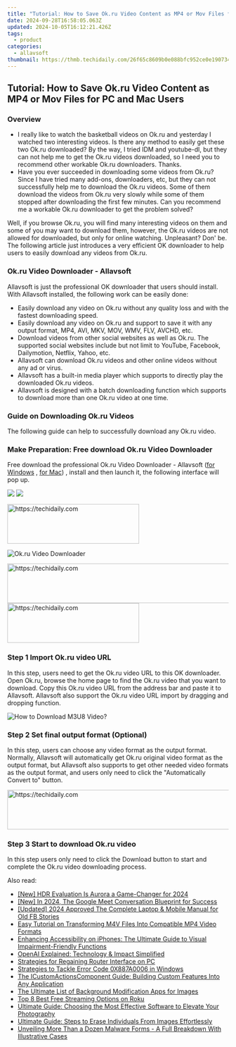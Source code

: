 ```yaml
---
title: "Tutorial: How to Save Ok.ru Video Content as MP4 or Mov Files for PC and Mac Users"
date: 2024-09-28T16:58:05.063Z
updated: 2024-10-05T16:12:21.426Z
tags:
  - product
categories:
  - allavsoft
thumbnail: https://thmb.techidaily.com/26f65c8609b0e088bfc952ce0e1907346f9597a5ec5508da88eeab04ce902a4e.jpeg
---
```


## Tutorial: How to Save Ok.ru Video Content as MP4 or Mov Files for PC and Mac Users

### Overview

* I really like to watch the basketball videos on Ok.ru and yesterday I watched two interesting videos. Is there any method to easily get these two Ok.ru downloaded? By the way, I tried IDM and youtube-dl, but they can not help me to get the Ok.ru videos downloaded, so I need you to recommend other workable Ok.ru downloaders. Thanks.
* Have you ever succeeded in downloading some videos from Ok.ru? Since I have tried many add-ons, downloaders, etc, but they can not successfully help me to download the Ok.ru videos. Some of them download the videos from Ok.ru very slowly while some of them stopped after downloading the first few minutes. Can you recommend me a workable Ok.ru downloader to get the problem solved?

Well, if you browse Ok.ru, you will find many interesting videos on them and some of you may want to download them, however, the Ok.ru videos are not allowed for downloaded, but only for online watching. Unpleasant? Don' be. The following article just introduces a very efficient OK downloader to help users to easily download any videos from Ok.ru.

### Ok.ru Video Downloader - Allavsoft

Allavsoft is just the professional OK downloader that users should install. With Allavsoft installed, the following work can be easily done:

* Easily download any video on Ok.ru without any quality loss and with the fastest downloading speed.
* Easily download any video on Ok.ru and support to save it with any output format, MP4, AVI, MKV, MOV, WMV, FLV, AVCHD, etc.
* Download videos from other social websites as well as Ok.ru. The supported social websites include but not limit to YouTube, Facebook, Dailymotion, Netflix, Yahoo, etc.
* Allavsoft can download Ok.ru videos and other online videos without any ad or virus.
* Allavsoft has a built-in media player which supports to directly play the downloaded Ok.ru videos.
* Allavsoft is designed with a batch downloading function which supports to download more than one Ok.ru video at one time.

### Guide on Downloading Ok.ru Videos

The following guide can help to successfully download any Ok.ru video.

### Make Preparation: Free download Ok.ru Video Downloader

Free download the professional Ok.ru Video Downloader - Allavsoft ([for Windows](https://tools.techidaily.com/allavsoft/products/) , [for Mac](https://tools.techidaily.com/allavsoft/products/)) , install and then launch it, the following interface will pop up.

[![](https://www.allavsoft.com/how-to/../images/how-to/free-download-win.jpg)](https://tools.techidaily.com/allavsoft/products/) [![](https://www.allavsoft.com/how-to/../images/how-to/free-download-mac.jpg)](https://tools.techidaily.com/allavsoft/products/)

<!-- affiliate ads begin -->
<a href="https://aligracehair.sjv.io/c/5597632/1868495/19272" target="_top" id="1868495">
  <img src="//a.impactradius-go.com/display-ad/19272-1868495" border="0" alt="https://techidaily.com" width="300" height="90"/>
</a>
<img height="0" width="0" src="https://aligracehair.sjv.io/i/5597632/1868495/19272" style="position:absolute;visibility:hidden;" border="0" />
<!-- affiliate ads end -->

![Ok.ru Video Downloader](https://www.allavsoft.com/how-to/../images/allavsoft/screen-shot-600.jpg)

<!-- affiliate ads begin -->
<a href="https://ephamedtechinc.pxf.io/c/5597632/2137220/26400" target="_top" id="2137220">
  <img src="//a.impactradius-go.com/display-ad/26400-2137220" border="0" alt="https://techidaily.com" width="728" height="90"/>
</a>
<img height="0" width="0" src="https://ephamedtechinc.pxf.io/i/5597632/2137220/26400" style="position:absolute;visibility:hidden;" border="0" />
<!-- affiliate ads end -->

<!-- affiliate ads begin -->
<a href="https://aligracehair.sjv.io/c/5597632/2135413/19272" target="_top" id="2135413">
  <img src="//a.impactradius-go.com/display-ad/19272-2135413" border="0" alt="https://techidaily.com" width="300" height="90"/>
</a>
<img height="0" width="0" src="https://aligracehair.sjv.io/i/5597632/2135413/19272" style="position:absolute;visibility:hidden;" border="0" />
<!-- affiliate ads end -->

### Step 1 Import Ok.ru video URL

In this step, users need to get the Ok.ru video URL to this OK downloader. Open Ok.ru, browse the home page to find the Ok.ru video that you want to download. Copy this Ok.ru video URL from the address bar and paste it to Allavsoft. Allavsoft also support the Ok.ru video URL import by dragging and dropping function.

![How to Download M3U8 Video?](https://www.allavsoft.com/how-to/../images/how-to/download-rtmp-video/download-rtmp-video.jpg)

### Step 2 Set final output format (Optional)

In this step, users can choose any video format as the output format. Normally, Allavsoft will automatically get Ok.ru original video format as the output format, but Allavsoft also supports to get other needed video formats as the output format, and users only need to click the "Automatically Convert to" button.

<!-- affiliate ads begin -->
<a href="https://ephamedtechinc.pxf.io/c/5597632/2136619/26400" target="_top" id="2136619">
  <img src="//a.impactradius-go.com/display-ad/26400-2136619" border="0" alt="https://techidaily.com" width="728" height="90"/>
</a>
<img height="0" width="0" src="https://ephamedtechinc.pxf.io/i/5597632/2136619/26400" style="position:absolute;visibility:hidden;" border="0" />
<!-- affiliate ads end -->

### Step 3 Start to download Ok.ru video

In this step users only need to click the Download button to start and complete the Ok.ru video downloading process.

<ins class="adsbygoogle"
     style="display:block"
     data-ad-format="autorelaxed"
     data-ad-client="ca-pub-7571918770474297"
     data-ad-slot="1223367746"></ins>

<ins class="adsbygoogle"
     style="display:block"
     data-ad-client="ca-pub-7571918770474297"
     data-ad-slot="8358498916"
     data-ad-format="auto"
     data-full-width-responsive="true"></ins>

<span class="atpl-alsoreadstyle">Also read:</span>
<div><ul>
<li><a href="https://article-helps.techidaily.com/new-hdr-evaluation-is-aurora-a-game-changer-for-2024/"><u>[New] HDR Evaluation Is Aurora a Game-Changer for 2024</u></a></li>
<li><a href="https://visual-screen-recording.techidaily.com/new-in-2024-the-google-meet-conversation-blueprint-for-success/"><u>[New] In 2024, The Google Meet Conversation Blueprint for Success</u></a></li>
<li><a href="https://facebook-clips.techidaily.com/updated-2024-approved-the-complete-laptop-and-mobile-manual-for-old-fb-stories/"><u>[Updated] 2024 Approved The Complete Laptop & Mobile Manual for Old FB Stories</u></a></li>
<li><a href="https://fox-sure.techidaily.com/easy-tutorial-on-transforming-m4v-files-into-compatible-mp4-video-formats/"><u>Easy Tutorial on Transforming M4V Files Into Compatible MP4 Video Formats</u></a></li>
<li><a href="https://fox-that.techidaily.com/enhancing-accessibility-on-iphones-the-ultimate-guide-to-visual-impairment-friendly-functions/"><u>Enhancing Accessibility on iPhones: The Ultimate Guide to Visual Impairment-Friendly Functions</u></a></li>
<li><a href="https://tech-hub.techidaily.com/openai-explained-technology-and-impact-simplified/"><u>OpenAI Explained: Technology & Impact Simplified</u></a></li>
<li><a href="https://windows11.techidaily.com/strategies-for-regaining-router-interface-on-pc/"><u>Strategies for Regaining Router Interface on PC</u></a></li>
<li><a href="https://games-able.techidaily.com/strategies-to-tackle-error-code-0x887a0006-in-windows/"><u>Strategies to Tackle Error Code 0X887A0006 in Windows</u></a></li>
<li><a href="https://fox-sure.techidaily.com/the-icustomactionscomponent-guide-building-custom-features-into-any-application/"><u>The ICustomActionsComponent Guide: Building Custom Features Into Any Application</u></a></li>
<li><a href="https://fox-sure.techidaily.com/the-ultimate-list-of-background-modification-apps-for-images/"><u>The Ultimate List of Background Modification Apps for Images</u></a></li>
<li><a href="https://tech-recovery.techidaily.com/top-8-best-free-streaming-options-on-roku/"><u>Top 8 Best Free Streaming Options on Roku</u></a></li>
<li><a href="https://fox-sure.techidaily.com/ultimate-guide-choosing-the-most-effective-software-to-elevate-your-photography/"><u>Ultimate Guide: Choosing the Most Effective Software to Elevate Your Photography</u></a></li>
<li><a href="https://fox-sure.techidaily.com/ultimate-guide-steps-to-erase-individuals-from-images-effortlessly/"><u>Ultimate Guide: Steps to Erase Individuals From Images Effortlessly</u></a></li>
<li><a href="https://fox-sure.techidaily.com/unveiling-more-than-a-dozen-malware-forms-a-full-breakdown-with-illustrative-cases/"><u>Unveiling More Than a Dozen Malware Forms - A Full Breakdown With Illustrative Cases</u></a></li>
</ul></div>

